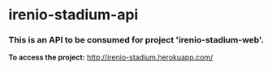 # irenio-stadium-api

### This is an API to be consumed for project 'irenio-stadium-web'. 

**To access the project:**
http://irenio-stadium.herokuapp.com/

